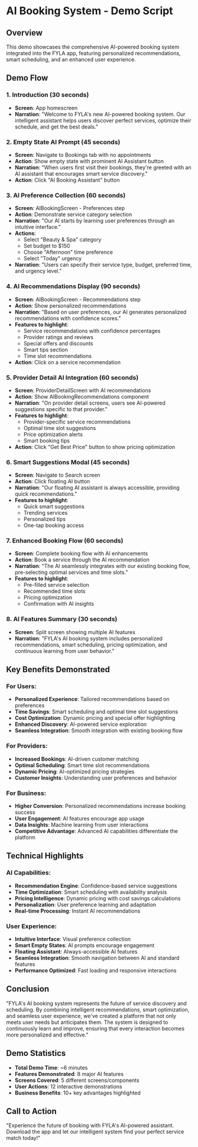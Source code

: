 # AI Booking System - Demo Script

## Overview
This demo showcases the comprehensive AI-powered booking system integrated into the FYLA app, featuring personalized recommendations, smart scheduling, and an enhanced user experience.

## Demo Flow

### 1. Introduction (30 seconds)
- **Screen**: App homescreen
- **Narration**: "Welcome to FYLA's new AI-powered booking system. Our intelligent assistant helps users discover perfect services, optimize their schedule, and get the best deals."

### 2. Empty State AI Prompt (45 seconds)
- **Screen**: Navigate to Bookings tab with no appointments
- **Action**: Show empty state with prominent AI Assistant button
- **Narration**: "When users first visit their bookings, they're greeted with an AI assistant that encourages smart service discovery."
- **Action**: Click "AI Booking Assistant" button

### 3. AI Preference Collection (60 seconds)
- **Screen**: AIBookingScreen - Preferences step
- **Action**: Demonstrate service category selection
- **Narration**: "Our AI starts by learning user preferences through an intuitive interface."
- **Actions**:
  - Select "Beauty & Spa" category
  - Set budget to $150
  - Choose "Afternoon" time preference
  - Select "Today" urgency
- **Narration**: "Users can specify their service type, budget, preferred time, and urgency level."

### 4. AI Recommendations Display (90 seconds)
- **Screen**: AIBookingScreen - Recommendations step
- **Action**: Show personalized recommendations
- **Narration**: "Based on user preferences, our AI generates personalized recommendations with confidence scores."
- **Features to highlight**:
  - Service recommendations with confidence percentages
  - Provider ratings and reviews
  - Special offers and discounts
  - Smart tips section
  - Time slot recommendations
- **Action**: Click on a service recommendation

### 5. Provider Detail AI Integration (60 seconds)
- **Screen**: ProviderDetailScreen with AI recommendations
- **Action**: Show AIBookingRecommendations component
- **Narration**: "On provider detail screens, users see AI-powered suggestions specific to that provider."
- **Features to highlight**:
  - Provider-specific service recommendations
  - Optimal time slot suggestions
  - Price optimization alerts
  - Smart booking tips
- **Action**: Click "Get Best Price" button to show pricing optimization

### 6. Smart Suggestions Modal (45 seconds)
- **Screen**: Navigate to Search screen
- **Action**: Click floating AI button
- **Narration**: "Our floating AI assistant is always accessible, providing quick recommendations."
- **Features to highlight**:
  - Quick smart suggestions
  - Trending services
  - Personalized tips
  - One-tap booking access

### 7. Enhanced Booking Flow (60 seconds)
- **Screen**: Complete booking flow with AI enhancements
- **Action**: Book a service through the AI recommendation
- **Narration**: "The AI seamlessly integrates with our existing booking flow, pre-selecting optimal services and time slots."
- **Features to highlight**:
  - Pre-filled service selection
  - Recommended time slots
  - Pricing optimization
  - Confirmation with AI insights

### 8. AI Features Summary (30 seconds)
- **Screen**: Split screen showing multiple AI features
- **Narration**: "FYLA's AI booking system includes personalized recommendations, smart scheduling, pricing optimization, and continuous learning from user behavior."

## Key Benefits Demonstrated

### For Users:
- **Personalized Experience**: Tailored recommendations based on preferences
- **Time Savings**: Smart scheduling and optimal time slot suggestions
- **Cost Optimization**: Dynamic pricing and special offer highlighting
- **Enhanced Discovery**: AI-powered service exploration
- **Seamless Integration**: Smooth integration with existing booking flow

### For Providers:
- **Increased Bookings**: AI-driven customer matching
- **Optimal Scheduling**: Smart time slot recommendations
- **Dynamic Pricing**: AI-optimized pricing strategies
- **Customer Insights**: Understanding user preferences and behavior

### For Business:
- **Higher Conversion**: Personalized recommendations increase booking success
- **User Engagement**: AI features encourage app usage
- **Data Insights**: Machine learning from user interactions
- **Competitive Advantage**: Advanced AI capabilities differentiate the platform

## Technical Highlights

### AI Capabilities:
- **Recommendation Engine**: Confidence-based service suggestions
- **Time Optimization**: Smart scheduling with availability analysis
- **Pricing Intelligence**: Dynamic pricing with cost savings calculations
- **Personalization**: User preference learning and adaptation
- **Real-time Processing**: Instant AI recommendations

### User Experience:
- **Intuitive Interface**: Visual preference collection
- **Smart Empty States**: AI prompts encourage engagement
- **Floating Assistant**: Always-accessible AI features
- **Seamless Integration**: Smooth navigation between AI and standard features
- **Performance Optimized**: Fast loading and responsive interactions

## Conclusion
"FYLA's AI booking system represents the future of service discovery and scheduling. By combining intelligent recommendations, smart optimization, and seamless user experience, we've created a platform that not only meets user needs but anticipates them. The system is designed to continuously learn and improve, ensuring that every interaction becomes more personalized and effective."

## Demo Statistics
- **Total Demo Time**: ~6 minutes
- **Features Demonstrated**: 8 major AI features
- **Screens Covered**: 5 different screens/components
- **User Actions**: 12 interactive demonstrations
- **Business Benefits**: 10+ key advantages highlighted

## Call to Action
"Experience the future of booking with FYLA's AI-powered assistant. Download the app and let our intelligent system find your perfect service match today!"
